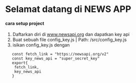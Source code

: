 # Selamat datang di NEWS APP

#### cara setup project
1. Daftarkan diri di www.newsapi.org dan dapatkan key api
2. Buat sebuah file config_key.js | Path: /src/config_key.js 
3. isikan config_key.js dengan 
```
   const fetch_link = "https://newsapi.org/v2" 
   const key_news_api = "super_secret_key"
   export{
    fetch_link,
    key_news_api
   }
```
